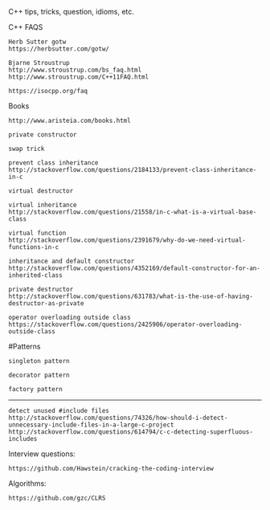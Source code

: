 
C++ tips, tricks, question, idioms, etc.


C++ FAQS
~~~
Herb Sutter gotw
https://herbsutter.com/gotw/

Bjarne Stroustrup
http://www.stroustrup.com/bs_faq.html
http://www.stroustrup.com/C++11FAQ.html

https://isocpp.org/faq

~~~

Books
~~~
http://www.aristeia.com/books.html
~~~

~~~
private constructor

swap trick

prevent class inheritance
http://stackoverflow.com/questions/2184133/prevent-class-inheritance-in-c

virtual destructor

virtual inheritance
http://stackoverflow.com/questions/21558/in-c-what-is-a-virtual-base-class

virtual function
http://stackoverflow.com/questions/2391679/why-do-we-need-virtual-functions-in-c

inheritance and default constructor
http://stackoverflow.com/questions/4352169/default-constructor-for-an-inherited-class

private destructor
http://stackoverflow.com/questions/631783/what-is-the-use-of-having-destructor-as-private

operator overloading outside class
https://stackoverflow.com/questions/2425906/operator-overloading-outside-class
~~~

#Patterns
~~~
singleton pattern

decorator pattern

factory pattern
~~~

---------------------------------------------------------------------------------------------------------------------------------------
~~~
detect unused #include files
http://stackoverflow.com/questions/74326/how-should-i-detect-unnecessary-include-files-in-a-large-c-project
http://stackoverflow.com/questions/614794/c-c-detecting-superfluous-includes

~~~

Interview questions:
~~~
https://github.com/Hawstein/cracking-the-coding-interview
~~~

Algorithms:
~~~
https://github.com/gzc/CLRS
~~~
